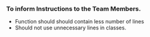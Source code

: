 ### To inform Instructions to the Team Members.
- Function should should contain less number of lines
- Should not use unnecessary lines in classes.
